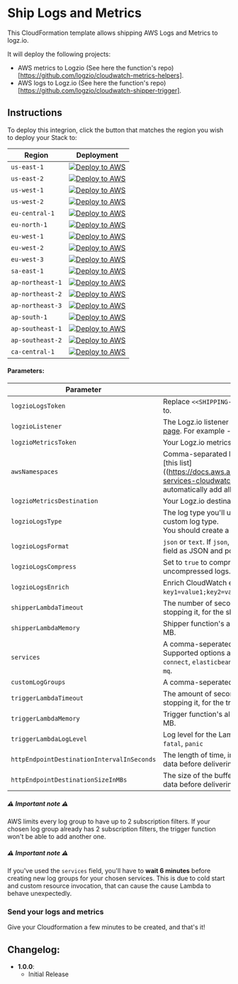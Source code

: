 # Ship Logs and Metrics

This CloudFormation template allows shipping AWS Logs and Metrics to logz.io.

It will deploy the following projects:
- AWS metrics to Logzio (See here the function's repo)[https://github.com/logzio/cloudwatch-metrics-helpers].
- AWS logs to Logz.io (See here the function's repo)[https://github.com/logzio/cloudwatch-shipper-trigger].


## Instructions

To deploy this integrion, click the button that matches the region you wish to deploy your Stack to:

| Region           | Deployment                                                                                                                                                                                                                                                                                                                                             |
|------------------|--------------------------------------------------------------------------------------------------------------------------------------------------------------------------------------------------------------------------------------------------------------------------------------------------------------------------------------------------------|
| `us-east-1`      | [![Deploy to AWS](https://dytvr9ot2sszz.cloudfront.net/logz-docs/lights/LightS-button.png)](https://console.aws.amazon.com/cloudformation/home?region=us-east-1#/stacks/create/review?templateURL=https://logzio-aws-integrations-us-east-1.s3.amazonaws.com/cloudwatch-logs-metrics/0.0.1/sam-template.yaml&stackName=logs-metrics-logzio)           | 
| `us-east-2`      | [![Deploy to AWS](https://dytvr9ot2sszz.cloudfront.net/logz-docs/lights/LightS-button.png)](https://console.aws.amazon.com/cloudformation/home?region=us-east-2#/stacks/create/review?templateURL=https://logzio-aws-integrations-us-east-2.s3.amazonaws.com/cloudwatch-logs-metrics/0.0.1/sam-template.yaml&stackName=logs-metrics-logzio)           | 
| `us-west-1`      | [![Deploy to AWS](https://dytvr9ot2sszz.cloudfront.net/logz-docs/lights/LightS-button.png)](https://console.aws.amazon.com/cloudformation/home?region=us-west-1#/stacks/create/review?templateURL=https://logzio-aws-integrations-us-west-1.s3.amazonaws.com/cloudwatch-logs-metrics/0.0.1/sam-template.yaml&stackName=logs-metrics-logzio)           | 
| `us-west-2`      | [![Deploy to AWS](https://dytvr9ot2sszz.cloudfront.net/logz-docs/lights/LightS-button.png)](https://console.aws.amazon.com/cloudformation/home?region=us-west-2#/stacks/create/review?templateURL=https://logzio-aws-integrations-us-west-2.s3.amazonaws.com/cloudwatch-logs-metrics/0.0.1/sam-template.yaml&stackName=logs-metrics-logzio)           | 
| `eu-central-1`   | [![Deploy to AWS](https://dytvr9ot2sszz.cloudfront.net/logz-docs/lights/LightS-button.png)](https://console.aws.amazon.com/cloudformation/home?region=eu-central-1#/stacks/create/review?templateURL=https://logzio-aws-integrations-eu-central-1.s3.amazonaws.com/cloudwatch-logs-metrics/0.0.1/sam-template.yaml&stackName=logs-metrics-logzio)     | 
| `eu-north-1`     | [![Deploy to AWS](https://dytvr9ot2sszz.cloudfront.net/logz-docs/lights/LightS-button.png)](https://console.aws.amazon.com/cloudformation/home?region=eu-north-1#/stacks/create/review?templateURL=https://logzio-aws-integrations-eu-north-1.s3.amazonaws.com/cloudwatch-logs-metrics/0.0.1/sam-template.yaml&stackName=logs-metrics-logzio)         | 
| `eu-west-1`      | [![Deploy to AWS](https://dytvr9ot2sszz.cloudfront.net/logz-docs/lights/LightS-button.png)](https://console.aws.amazon.com/cloudformation/home?region=eu-west-1#/stacks/create/review?templateURL=https://logzio-aws-integrations-eu-west-1.s3.amazonaws.com/cloudwatch-logs-metrics/0.0.1/sam-template.yaml&stackName=logs-metrics-logzio)           | 
| `eu-west-2`      | [![Deploy to AWS](https://dytvr9ot2sszz.cloudfront.net/logz-docs/lights/LightS-button.png)](https://console.aws.amazon.com/cloudformation/home?region=eu-west-2#/stacks/create/review?templateURL=https://logzio-aws-integrations-eu-west-2.s3.amazonaws.com/cloudwatch-logs-metrics/0.0.1/sam-template.yaml&stackName=logs-metrics-logzio)           | 
| `eu-west-3`      | [![Deploy to AWS](https://dytvr9ot2sszz.cloudfront.net/logz-docs/lights/LightS-button.png)](https://console.aws.amazon.com/cloudformation/home?region=eu-west-3#/stacks/create/review?templateURL=https://logzio-aws-integrations-eu-west-3.s3.amazonaws.com/cloudwatch-logs-metrics/0.0.1/sam-template.yaml&stackName=logs-metrics-logzio)           | 
| `sa-east-1`      | [![Deploy to AWS](https://dytvr9ot2sszz.cloudfront.net/logz-docs/lights/LightS-button.png)](https://console.aws.amazon.com/cloudformation/home?region=sa-east-1#/stacks/create/review?templateURL=https://logzio-aws-integrations-sa-east-1.s3.amazonaws.com/cloudwatch-logs-metrics/0.0.1/sam-template.yaml&stackName=logs-metrics-logzio)           | 
| `ap-northeast-1` | [![Deploy to AWS](https://dytvr9ot2sszz.cloudfront.net/logz-docs/lights/LightS-button.png)](https://console.aws.amazon.com/cloudformation/home?region=ap-northeast-1#/stacks/create/review?templateURL=https://logzio-aws-integrations-ap-northeast-1.s3.amazonaws.com/cloudwatch-logs-metrics/0.0.1/sam-template.yaml&stackName=logs-metrics-logzio) | 
| `ap-northeast-2` | [![Deploy to AWS](https://dytvr9ot2sszz.cloudfront.net/logz-docs/lights/LightS-button.png)](https://console.aws.amazon.com/cloudformation/home?region=ap-northeast-2#/stacks/create/review?templateURL=https://logzio-aws-integrations-ap-northeast-2.s3.amazonaws.com/cloudwatch-logs-metrics/0.0.1/sam-template.yaml&stackName=logs-metrics-logzio) | 
| `ap-northeast-3` | [![Deploy to AWS](https://dytvr9ot2sszz.cloudfront.net/logz-docs/lights/LightS-button.png)](https://console.aws.amazon.com/cloudformation/home?region=ap-northeast-3#/stacks/create/review?templateURL=https://logzio-aws-integrations-ap-northeast-3.s3.amazonaws.com/cloudwatch-logs-metrics/0.0.1/sam-template.yaml&stackName=logs-metrics-logzio) | 
| `ap-south-1`     | [![Deploy to AWS](https://dytvr9ot2sszz.cloudfront.net/logz-docs/lights/LightS-button.png)](https://console.aws.amazon.com/cloudformation/home?region=ap-south-1#/stacks/create/review?templateURL=https://logzio-aws-integrations-ap-south-1.s3.amazonaws.com/cloudwatch-logs-metrics/0.0.1/sam-template.yaml&stackName=logs-metrics-logzio)         | 
| `ap-southeast-1` | [![Deploy to AWS](https://dytvr9ot2sszz.cloudfront.net/logz-docs/lights/LightS-button.png)](https://console.aws.amazon.com/cloudformation/home?region=ap-southeast-1#/stacks/create/review?templateURL=https://logzio-aws-integrations-ap-southeast-1.s3.amazonaws.com/cloudwatch-logs-metrics/0.0.1/sam-template.yaml&stackName=logs-metrics-logzio) | 
| `ap-southeast-2` | [![Deploy to AWS](https://dytvr9ot2sszz.cloudfront.net/logz-docs/lights/LightS-button.png)](https://console.aws.amazon.com/cloudformation/home?region=ap-southeast-2#/stacks/create/review?templateURL=https://logzio-aws-integrations-ap-southeast-2.s3.amazonaws.com/cloudwatch-logs-metrics/0.0.1/sam-template.yaml&stackName=logs-metrics-logzio) | 
| `ca-central-1`   | [![Deploy to AWS](https://dytvr9ot2sszz.cloudfront.net/logz-docs/lights/LightS-button.png)](https://console.aws.amazon.com/cloudformation/home?region=ca-central-1#/stacks/create/review?templateURL=https://logzio-aws-integrations-ca-central-1.s3.amazonaws.com/cloudwatch-logs-metrics/0.0.1/sam-template.yaml&stackName=logs-metrics-logzio)     |


#### Parameters:

| Parameter              | Description                                                                                                                                                                                                                             | Required/Default                  |
|------------------------|-----------------------------------------------------------------------------------------------------------------------------------------------------------------------------------------------------------------------------------------|-----------------------------------|
| `logzioLogsToken`          | Replace `<<SHIPPING-TOKEN>>` with the [token](https://app.logz.io/#/dashboard/settings/general) of the account you want to ship to.                                                                                                     | **Required**                      |
| `logzioListener`       | The Logz.io listener URL for your region. (For more details, see the [regions page](https://docs.logz.io/user-guide/accounts/account-region.html). For example - `https://listener.logz.io:8053`                                                                                                                                                               | **Required**                      |
| `logzioMetricsToken`                              | Your Logz.io metrics shipping token.                                                                                                                                                                                                                                              | **Required**     |
| `awsNamespaces`                            | Comma-separated list of the AWS namespaces you want to monitor. See [this list]((https://docs.aws.amazon.com/AmazonCloudWatch/latest/monitoring/aws-services-cloudwatch-metrics.html) of namespaces. If you want to automatically add all namespaces, use value `all-namespaces`. | **Required**     |
| `logzioMetricsDestination`                        | Your Logz.io destination URL.                                                                                                                                                                                                                                                     | **Required**     |
| `logzioLogsType`           | The log type you'll use with this Lambda. This can be a [built-in log type](https://docs.logz.io/user-guide/log-shipping/built-in-log-types.html), or a custom log type. <br> You should create a new Lambda for each log type you use. | Default: `logzio_cloudwatch_logs` |
| `logzioLogsFormat`         | `json` or `text`. If `json`, the Lambda function will attempt to parse the message field as JSON and populate the event data with the parsed fields.                                                                                    | Default: `text`                   |
| `logzioLogsCompress`       | Set to `true` to compress logs before sending them. Set to `false` to send uncompressed logs.                                                                                                                                           | Default: `true`                   |
| `logzioLogsEnrich`         | Enrich CloudWatch events with custom properties, formatted as `key1=value1;key2=value2`.                                                                                                                                                | -                                 |
| `shipperLambdaTimeout` | The number of seconds that Lambda allows a function to run before stopping it, for the shipper function.                                                                                                                                | Default: `60`                     |
| `shipperLambdaMemory`  | Shipper function's allocated CPU proportional to the memory configured, in MB.                                                                                                                                                          | Default: `512`                             |
| `services`              | A comma-seperated list of services you want to collect logs from. Supported options are: `apigateway`, `rds`, `cloudhsm`, `cloudtrail`, `codebuild`, `connect`, `elasticbeanstalk`, `ecs`, `eks`, `aws-glue`, `aws-iot`, `lambda`, `macie`, `amazon-mq`. | -                |
| `customLogGroups`       | A comma-seperated list of custom log groups you want to collect logs from                                                                                                                                                                                | -                |
| `triggerLambdaTimeout`  | The amount of seconds that Lambda allows a function to run before stopping it, for the trigger function.                                                                                                                                                 | Default: `60`             |
| `triggerLambdaMemory`   | Trigger function's allocated CPU proportional to the memory configured, in MB.                                                                                                                                                                           | Default: `512`            |
| `triggerLambdaLogLevel` | Log level for the Lambda function. Can be one of: `debug`, `info`, `warn`, `error`, `fatal`, `panic`                                                                                                                                                     | Default: `info`           |
| `httpEndpointDestinationIntervalInSeconds` | The length of time, in seconds, that Kinesis Data Firehose buffers incoming data before delivering it to the destination.                                                                                                                                                         | Default: `60`             |
| `httpEndpointDestinationSizeInMBs`         | The size of the buffer, in MBs, that Kinesis Data Firehose uses for incoming data before delivering it to the destination.                                                                                                                                                        | Default: `5`              |



##### ⚠️ Important note ⚠️

AWS limits every log group to have up to 2 subscription filters. If your chosen log group already has 2 subscription filters, the trigger function won't be able to add another one.

##### ⚠️ Important note ⚠️

If you've used the `services` field, you'll have to **wait 6 minutes** before creating new log groups for your chosen services. This is due to cold start and custom resource invocation, that can cause the cause Lambda to behave unexpectedly.

### Send your logs and metrics

Give your Cloudformation a few minutes to be created, and that's it!


## Changelog:

- **1.0.0**:
  - Initial Release